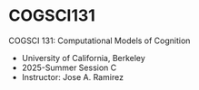 # COGSCI131

COGSCI 131: Computational Models of Cognition
- University of California, Berkeley 
- 2025-Summer Session C
- Instructor: Jose A. Ramirez
